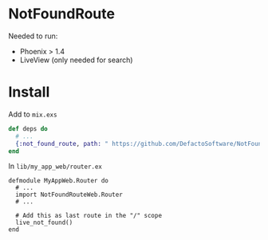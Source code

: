 # NotFoundRoute

Needed to run:
  * Phoenix > 1.4
  * LiveView (only needed for search)

# Install

Add to `mix.exs`

```ex
def deps do
  # ...
  {:not_found_route, path: " https://github.com/DefactoSoftware/NotFoundRoute.git"}
end
```

In `lib/my_app_web/router.ex`

```
defmodule MyAppWeb.Router do
  # ...
  import NotFoundRouteWeb.Router
  # ...

  # Add this as last route in the "/" scope
  live_not_found()
end
```
